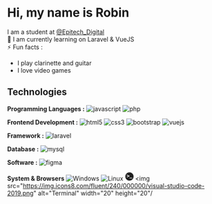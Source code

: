# Hi, my name is Robin
I am a student at [@Epitech_Digital](https://www.epitech.eu/digital/)<br>
🌱 I am currently learning on Laravel & VueJS <br>
⚡ Fun facts : <br>
- I play clarinette and guitar <br>
- I love video games <br>

## Technologies

**Programming Languages :**
<img src="https://upload.wikimedia.org/wikipedia/commons/thumb/9/99/Unofficial_JavaScript_logo_2.svg/1024px-Unofficial_JavaScript_logo_2.svg.png" alt="javascript" width="20" height="20"/>
<img src="https://devicons.github.io/devicon/devicon.git/icons/php/php-original.svg" alt="php" width="20" height="20"/>

**Frontend Development :**
<img src="https://devicons.github.io/devicon/devicon.git/icons/html5/html5-original-wordmark.svg" alt="html5" width="20" height="20"/>
<img src="https://devicons.github.io/devicon/devicon.git/icons/css3/css3-original-wordmark.svg" alt="css3" width="20" height="20"/>
<img src="https://devicons.github.io/devicon/devicon.git/icons/bootstrap/bootstrap-plain.svg" alt="bootstrap" width="20" height="20"/>
<img src="https://devicons.github.io/devicon/devicon.git/icons/vuejs/vuejs-original-wordmark.svg" alt="vuejs" width="20" height="20"/>

**Framework :**
<img src="https://devicons.github.io/devicon/devicon.git/icons/laravel/laravel-plain-wordmark.svg" alt="laravel" width="20" height="20"/>

**Database :**
<img src="https://devicons.github.io/devicon/devicon.git/icons/mysql/mysql-original-wordmark.svg" alt="mysql" width="20" height="20"/>

**Software :**
<img src="https://www.vectorlogo.zone/logos/figma/figma-icon.svg" alt="figma" width="20" height="20"/>

**System & Browsers**
<img src="https://www.flaticon.com/svg/static/icons/svg/732/732225.svg" alt="Windows" width="20" height="20"/>
<img src="https://image.flaticon.com/icons/svg/226/226772.svg" alt="Linux" width="20" height="20"/>
<img src="https://raw.githubusercontent.com/github/explore/80688e429a7d4ef2fca1e82350fe8e3517d3494d/topics/terminal/terminal.png" alt="Terminal" width="20" height="20"/>
<img src="https://img.icons8.com/fluent/240/000000/visual-studio-code-2019.png" alt="Terminal" width="20" height="20"/
